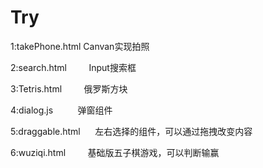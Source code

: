 # Try
1:takePhone.html      Canvan实现拍照

2:search.html         Input搜索框

3:Tetris.html         俄罗斯方块

4:dialog.js           弹窗组件

5:draggable.html      左右选择的组件，可以通过拖拽改变内容

6:wuziqi.html         基础版五子棋游戏，可以判断输赢

